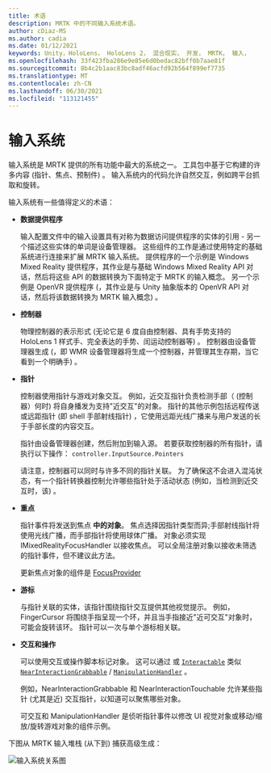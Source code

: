 ```yaml
---
title: 术语
description: MRTK 中的不同输入系统术语。
author: cDiaz-MS
ms.author: cadia
ms.date: 01/12/2021
keywords: Unity，HoloLens， HoloLens 2， 混合现实， 开发， MRTK， 输入，
ms.openlocfilehash: 33f423fba286e9e85e6d0bedac82bff0b7aae81f
ms.sourcegitcommit: 8b4c2b1aac83bc8adf46acfd92b564f899ef7735
ms.translationtype: MT
ms.contentlocale: zh-CN
ms.lasthandoff: 06/30/2021
ms.locfileid: "113121455"
---
```

# <a name="input-system"></a>输入系统

输入系统是 MRTK 提供的所有功能中最大的系统之一。
工具包中基于它构建的许多内容 (指针、焦点、预制件) 。 输入系统内的代码允许自然交互，例如跨平台抓取和旋转。

输入系统有一些值得定义的术语：

- **数据提供程序**

    输入配置文件中的输入设置具有对称为数据访问提供程序的实体的引用 - 另一个描述这些实体的单词是设备管理器。 这些组件的工作是通过使用特定的基础系统进行连接来扩展 MRTK 输入系统。 提供程序的一个示例是 Windows Mixed Reality 提供程序，其作业是与基础 Windows Mixed Reality API 对话，然后将这些 API 的数据转换为下面特定于 MRTK 的输入概念。 另一个示例是 OpenVR 提供程序 (，其作业是与 Unity 抽象版本的 OpenVR API 对话，然后将该数据转换为 MRTK 输入概念) 。

- **控制器**

    物理控制器的表示形式 (无论它是 6 度自由控制器、具有手势支持的 HoloLens 1 样式手、完全表达的手势、闰运动控制器等) 。 控制器由设备管理器生成 (，即 WMR 设备管理器将生成一个控制器，并管理其生存期，当它看到一个明确手) 。

- **指针**

    控制器使用指针与游戏对象交互。 例如，近交互指针负责检测手部（ (控制器）何时) 将自身播发为支持"近交互"的对象。 指针的其他示例包括远程传送或远距指针 (即 shell 手部射线指针) ，它使用远距光线广播来与用户发送的长于手部长度的内容交互。

    指针由设备管理器创建，然后附加到输入源。 若要获取控制器的所有指针，请执行以下操作： `controller.InputSource.Pointers`

    请注意，控制器可以同时与许多不同的指针关联。 为了确保这不会进入混沌状态，有一个指针转换器控制允许哪些指针处于活动状态 (例如，当检测到近交互时，该) 。

- **重点**

    指针事件将发送到焦点 **中的对象**。 焦点选择因指针类型而异;手部射线指针将使用光线广播，而手部指针将使用球体广播。 对象必须实现 IMixedRealityFocusHandler 以接收焦点。 可以全局注册对象以接收未筛选的指针事件，但不建议此方法。

    更新焦点对象的组件是 [FocusProvider](xref:Microsoft.MixedReality.Toolkit.Input.FocusProvider)

- **游标**

    与指针关联的实体，该指针围绕指针交互提供其他视觉提示。 例如，FingerCursor 将围绕手指呈现一个环，并且当手指接近"近可交互"对象时，可能会旋转该环。 指针可以一次与单个游标相关联。

- **交互和操作**

    可以使用交互或操作脚本标记对象。 这可以通过 或 [`Interactable`](xref:Microsoft.MixedReality.Toolkit.UI.Interactable) 类似 [`NearInteractionGrabbable`](xref:Microsoft.MixedReality.Toolkit.Input.NearInteractionGrabbable) / [`ManipulationHandler`](xref:Microsoft.MixedReality.Toolkit.UI.ManipulationHandler) 。

    例如，NearInteractionGrabbable 和 NearInteractionTouchable 允许某些指针 (尤其是近) 交互指针，以知道可以聚焦哪些对象。

    可交互和 ManipulationHandler 是侦听指针事件以修改 UI 视觉对象或移动/缩放/旋转游戏对象的组件示例。

下图从 MRTK 输入堆栈 (从下到) 捕获高级生成：

![输入系统关系图](../features/images/input/MRTK_InputSystem.png)
